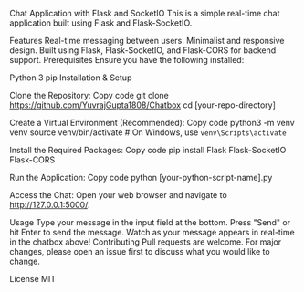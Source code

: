 Chat Application with Flask and SocketIO
This is a simple real-time chat application built using Flask and Flask-SocketIO.

Features
Real-time messaging between users.
Minimalist and responsive design.
Built using Flask, Flask-SocketIO, and Flask-CORS for backend support.
Prerequisites
Ensure you have the following installed:

Python 3
pip
Installation & Setup

Clone the Repository:
Copy code
git clone https://github.com/YuvrajGupta1808/Chatbox
cd [your-repo-directory]

Create a Virtual Environment (Recommended):
Copy code
python3 -m venv venv
source venv/bin/activate  # On Windows, use `venv\Scripts\activate`

Install the Required Packages:
Copy code
pip install Flask Flask-SocketIO Flask-CORS

Run the Application:
Copy code
python [your-python-script-name].py

Access the Chat:
Open your web browser and navigate to http://127.0.0.1:5000/.

Usage
Type your message in the input field at the bottom.
Press "Send" or hit Enter to send the message.
Watch as your message appears in real-time in the chatbox above!
Contributing
Pull requests are welcome. For major changes, please open an issue first to discuss what you would like to change.

License
MIT